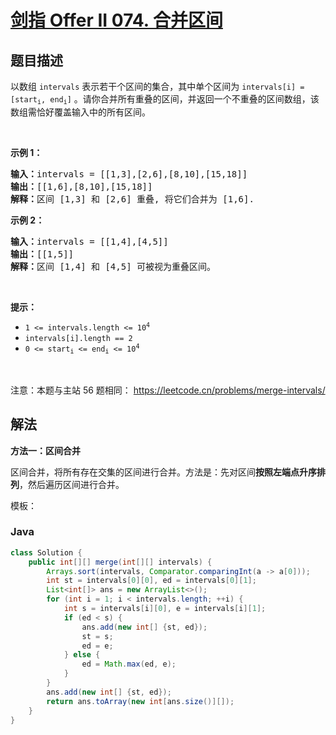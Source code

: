 # [剑指 Offer II 074. 合并区间](https://leetcode.cn/problems/SsGoHC)

## 题目描述

<!-- 这里写题目描述 -->

<p>以数组 <code>intervals</code> 表示若干个区间的集合，其中单个区间为 <code>intervals[i] = [start<sub>i</sub>, end<sub>i</sub>]</code> 。请你合并所有重叠的区间，并返回一个不重叠的区间数组，该数组需恰好覆盖输入中的所有区间。</p>

<p>&nbsp;</p>

<p><strong>示例 1：</strong></p>

<pre>
<strong>输入：</strong>intervals = [[1,3],[2,6],[8,10],[15,18]]
<strong>输出：</strong>[[1,6],[8,10],[15,18]]
<strong>解释：</strong>区间 [1,3] 和 [2,6] 重叠, 将它们合并为 [1,6].
</pre>

<p><strong>示例&nbsp;2：</strong></p>

<pre>
<strong>输入：</strong>intervals = [[1,4],[4,5]]
<strong>输出：</strong>[[1,5]]
<strong>解释：</strong>区间 [1,4] 和 [4,5] 可被视为重叠区间。</pre>

<p>&nbsp;</p>

<p><strong>提示：</strong></p>

<ul>
	<li><code>1 &lt;= intervals.length &lt;= 10<sup>4</sup></code></li>
	<li><code>intervals[i].length == 2</code></li>
	<li><code>0 &lt;= start<sub>i</sub> &lt;= end<sub>i</sub> &lt;= 10<sup>4</sup></code></li>
</ul>

<p>&nbsp;</p>

<p><meta charset="UTF-8" />注意：本题与主站 56&nbsp;题相同：&nbsp;<a href="https://leetcode.cn/problems/merge-intervals/">https://leetcode.cn/problems/merge-intervals/</a></p>

## 解法

**方法一：区间合并**

区间合并，将所有存在交集的区间进行合并。方法是：先对区间**按照左端点升序排列**，然后遍历区间进行合并。

模板：

### **Java**

```java
class Solution {
    public int[][] merge(int[][] intervals) {
        Arrays.sort(intervals, Comparator.comparingInt(a -> a[0]));
        int st = intervals[0][0], ed = intervals[0][1];
        List<int[]> ans = new ArrayList<>();
        for (int i = 1; i < intervals.length; ++i) {
            int s = intervals[i][0], e = intervals[i][1];
            if (ed < s) {
                ans.add(new int[] {st, ed});
                st = s;
                ed = e;
            } else {
                ed = Math.max(ed, e);
            }
        }
        ans.add(new int[] {st, ed});
        return ans.toArray(new int[ans.size()][]);
    }
}
```
